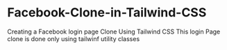 # Facebook-Clone-in-Tailwind-CSS
Creating a Facebook login page Clone Using Tailwind CSS
This login Page clone is done only using tailwinf utility classes
